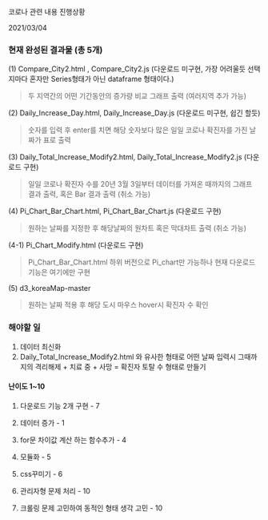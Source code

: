 코로나 관련 내용 진행상황

2021/03/04

### 현재 완성된 결과물 (총 5개)

(1) Compare_City2.html , Compare_City2.js (다운로드 미구현, 가장 어려울듯 선택지마다 혼자만 Series형태가 아닌 dataframe 형태이다.)
> 두 지역간의 어떤 기간동안의 증가량 비교 그래프 출력 (여러지역 추가 가능)

(2) Daily_Increase_Day.html, Daily_Increase_Day.js (다운로드 미구현, 쉽긴 할듯)
> 숫자를 입력 후 enter를 치면 해당 숫자보다 많은 일일 코로나 확진자를 가진 날짜가 표로 출력

(3) Daily_Total_Increase_Modify2.html, Daily_Total_Increase_Modify2.js (다운로드 구현)
> 일일 코로나 확진자 수를 20년 3월 3일부터 데이터를 가져온 때까지의 그래프 결과 출력, 혹은 Bar 결과 출력 (취소 가능)
 
 
(4) Pi_Chart_Bar_Chart.html, Pi_Chart_Bar_Chart.js (다운로드 구현)
> 원하는 날짜를 지정한 후 해당날짜의 원차트 혹은 막대차트 출력 (취소 가능) 
 
  (4-1) Pi_Chart_Modify.html (다운로드 구현)
  > Pi_Chart_Bar_Chart.html 하위 버전으로 Pi_chart만 가능하나 현재 다운로드 기능은 여기에만 구현
  
 
 
 (5) d3_koreaMap-master
 >원하는 날짜 적용 후 해당 도시 마우스 hover시 확진자 수 확인


 ### 해야할 일 
 1. 데이터 최신화
 2. Daily_Total_Increase_Modify2.html 와 유사한 형태로
 어떤 날짜 입력시 그때까지의 
 격리해제 + 치료 중  +  사망 = 확진자 토탈 수 형태로 만들기
  

#### 난이도 1~10

1. 다운로드 기능 2개 구현 - 7

2. 데이터 증가 - 1

3. for문 차이값 계산 하는 함수추가 - 4

4. 모듈화 - 5

5. css꾸미기 - 6

6. 관리자형 문제 처리 - 10

7. 크롤링 문제 고민하여 동적인 형태 생각 고민 - 10
